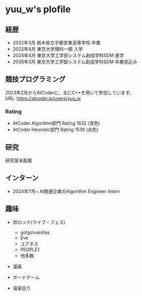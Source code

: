 # yuu_w's plofile

## 経歴
* 2022年3月 栃木県立宇都宮東高等学校 卒業
* 2022年4月 東京大学理科一類 入学
* 2024年4月 東京大学工学部システム創成学科SDM 進学
* 2026年3月 東京大学工学部システム創成学科SDM 卒業見込み

## 競技プログラミング
2023年2月からAtCoderに、主にC++を用いて参加しています。<br>
URL: https://atcoder.jp/users/yuu_w
### Rating
* AtCoder Algorithm部門 Rating 1632 (青色)
* AtCoder Heuristic部門 Rating 1536 (水色)

## 研究
 研究室未配属

## インターン
* 2024年7月~ AI関連企業のAlgorithm Engineer Intern

## 趣味
* 邦ロック(ライブ・フェス)
    - go!go!vanillas
    - Eve
    - ユアネス
    - PEOPLE1
    - 他多数

* 漫画
* ボードゲーム
* 温泉巡り